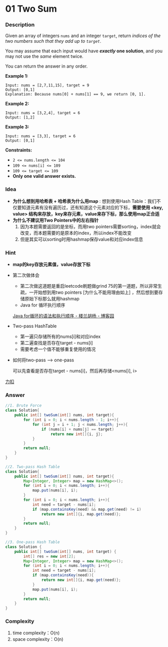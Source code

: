 # 01 Two Sum

### Description

Given an array of integers `nums` and an integer `target`, return *indices of the two numbers such that they add up to `target`*.

You may assume that each input would have ***exactly* one solution**, and you may not use the *same* element twice.

You can return the answer in any order.

**Example 1:**

```
Input: nums = [2,7,11,15], target = 9
Output: [0,1]
Explanation: Because nums[0] + nums[1] == 9, we return [0, 1].
```

**Example 2:**

```
Input: nums = [3,2,4], target = 6
Output: [1,2]
```

**Example 3:**

```
Input: nums = [3,3], target = 6
Output: [0,1]
```

**Constraints:**

- `2 <= nums.length <= 104`
- `109 <= nums[i] <= 109`
- `109 <= target <= 109`
- **Only one valid answer exists.**

### Idea

- **为什么想到用哈希表 + 哈希表为什么用map** : 想到使用Hash Table：我们不仅要知道元素有没有遍历过，还有知道这个元素对应的下标，**需要使用 <key, value> 结构来存放，key来存元素，value来存下标，那么使用map正合适**
- **为什么不建议用Two Pointers中的左右指针**
    1. 因为本题需要返回的是坐标，而用two pointers需要sorting，index就会改变，而本题需要的是原本的index，所以index不能改变
    2. 但是其实可以sorting时用hashmap保存value和对应index信息

### Hint

- **map的key存放元素值，value存放下标**
- 第二次做体会
    - 第二次做这道题是重启leetcode刷题做grind 75的第一道题，所以非常生疏，一开始想到用two pointers [为什么不能用理由如上] ，然后想到要存储原始下标那么就用hashmap
    - Java for 循环执行顺序
    
    [Java for循环的语法和执行顺序 - 楼兰胡杨 - 博客园](https://www.cnblogs.com/east7/p/11665148.html)
    
- Two-pass HashTable
    - 第一遍只存储所有的nums[i]和对应index
    - 第二遍查找是否存在target - nums[i]
    - 需要考虑一个值不能够重复使用的情况
- 如何将two-pass —> one-pass
    
    可以先查看是否存在target - nums[i]，然后再存储<nums[i], i>
    

[力扣](https://leetcode.cn/problems/two-sum/solution/dong-hua-cong-liang-shu-zhi-he-zhong-wo-0yvmj/)

### Answer

```java
//1. Brute Force
class Solution{
    public int[] twoSum(int[] nums, int target){
        for (int i = 0; i < nums.length - 1; i++){
            for (int j = i + 1; j < nums.length; j++){
                if (nums[i] + nums[j] == target)
                    return new int[]{i, j};
            }
        }
        return null;
    }
}

//2. Two-pass Hash Table
class Solution{
    public int[] twoSum(int[] nums, int target){
        Map<Integer, Integer> map = new HashMap<>();
        for (int i = 0; i < nums.length; i++){
            map.put(nums[i], i);
        }
        for (int i = 0; i < nums.length; i++){
            int need = target - nums[i];
            if (map.containsKey(need) && map.get(need) != i)
                return new int[]{i, map.get(need)};
        }
        return null;
    }
}

//3. One-pass Hash Table
class Solution {
    public int[] twoSum(int[] nums, int target) {
        int[] res = new int[2];
        Map<Integer, Integer> map = new HashMap<>();
        for (int i = 0; i < nums.length; i++){
            int need = target - nums[i];
            if (map.containsKey(need)){
                return new int[]{i, map.get(need)};
            }
            map.put(nums[i], i);
        }
        return null;
    }
}
```

### Complexity

1. time complexity：O(n)
2. space complexity：O(n)